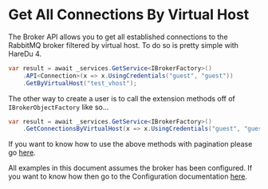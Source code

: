 # Get All Connections By Virtual Host

The Broker API allows you to get all established connections to the RabbitMQ broker filtered by virtual host. To do so is pretty simple with HareDu 4.

```c#
var result = await _services.GetService<IBrokerFactory>()
    .API<Connection>(x => x.UsingCredentials("guest", "guest"))
    .GetByVirtualHost("test_vhost");
```

The other way to create a user is to call the extension methods off of ```IBrokerObjectFactory``` like so...

```c#
var result = await _services.GetService<IBrokerFactory>()
    .GetConnectionsByVirtualHost(x => x.UsingCredentials("guest", "guest"), "test_vhost");
```

If you want to know how to use the above methods with pagination please go [here](https://github.com/ahives/HareDu3/blob/master/docs/pagination.md).

All examples in this document assumes the broker has been configured. If you want to know how then go to the Configuration documentation [here](https://github.com/ahives/HareDu3/blob/master/docs/configuration.md).

